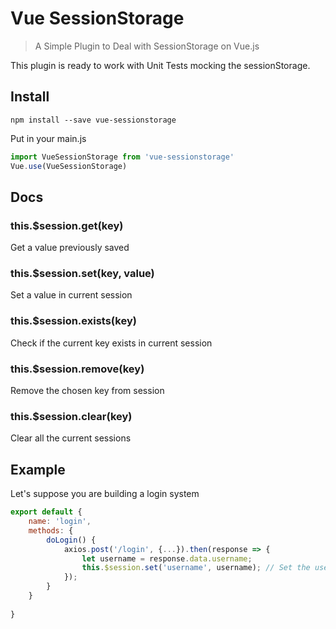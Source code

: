 # Vue SessionStorage
> A Simple Plugin to Deal with SessionStorage on Vue.js

This plugin is ready to work with Unit Tests mocking the sessionStorage.

## Install

```
npm install --save vue-sessionstorage
```

Put in your main.js
```javascript
import VueSessionStorage from 'vue-sessionstorage'
Vue.use(VueSessionStorage)
```

## Docs

### this.$session.get(key)
Get a value previously saved 

### this.$session.set(key, value)
Set a value in current session

### this.$session.exists(key)
Check if the current key exists in current session

### this.$session.remove(key)
Remove the chosen key from session

### this.$session.clear(key)
Clear all the current sessions


## Example

Let's suppose you are building a login system
```javascript
export default {
    name: 'login',
    methods: {
        doLogin() {
            axios.post('/login', {...}).then(response => {
                let username = response.data.username;
                this.$session.set('username', username); // Set the username in session Storage
            });
        }
    } 
    
}
```
